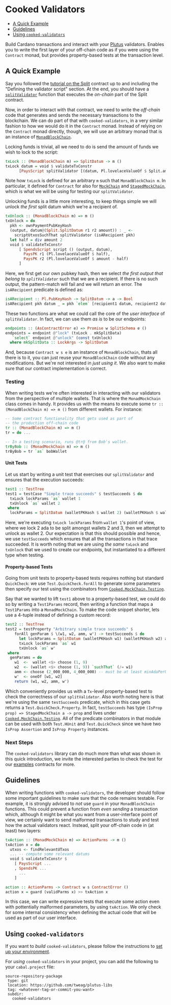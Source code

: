 # Cooked Validators

* [A Quick Example](#a-quick-example)
* [Guidelines](#guidelines)
* [Using `cooked-validators`](#using-cooked-validators)

Build Cardano transactions and interact with your [Plutus][plutus] validators.
Enables you to write the first layer of your off-chain code as if
you were using the `Contract` monad, but provides property-based tests
at the transaction level.

## A Quick Example

Say you followed the [tutorial on the Split][split-tuto] contract up to and including
the "Defining the validator script" section. At the end,
you should have a [`splitValidator`](../examples/src/Split.hs) function that
executes the _on-chain_ part of the Split contract.

Now, in order to interact with that contract, we need to write the _off-chain_ code
that generates and sends the necessary transactions to the blockchain. We can do
part of that with `cooked-validators`, in a very similar fashion to how we would do it
in the `Contract` monad. Instead of relying on the `Contract` monad directly, though,
we will use an arbitrary monad that is an instance of [`MonadBlockChain`](src/Cooked/MockChain/Monad.hs).

Locking funds is trivial, all we need to do is send the amount of funds we wish to lock
to the script:

```haskell
txLock :: (MonadBlockChain m) => SplitDatum -> m ()
txLock datum = void $ validateTxConstr
      [PaysScript splitValidator [(datum, Pl.lovelaceValueOf $ Split.amount datum)]]
```

Note how `txLock` is defined for an arbitrary `m` such that `MonadBlockChain m`. In particular,
it defined for `Contract` for also for [`MockChain`](src/Cooked/MockChain/Monad/Direct.hs)
and [`StagedMockChain`](src/Cooked/MockChain/Monad/Staged.hs), which is what we will be using for
testing our `splitValidator`.

Unlocking funds is a little more interesting, to keep things simple we will unlock _the first_ split
datum which we're a recipient of.

```haskell
txUnlock :: (MonadBlockChain m) => m ()
txUnlock = do
  pkh <- ownPaymentPubKeyHash
  (output, datum@(Split.SplitDatum r1 r2 amount)) : _ <-
    scriptUtxosSuchThat splitValidator (isARecipient pkh)
  let half = div amount 2
  void $ validateTxConstr
      [ SpendsScript script () (output, datum),
        PaysPK r1 (Pl.lovelaceValueOf $ half),
        PaysPK r2 (Pl.lovelaceValueOf $ amount - half)
      ]
```

Here, we first get our own pubkey hash, then we select _the first output that belong to `splitValidator`_ such that
we are a recipient. If there is no such output, the pattern-match will fail and we will return an error.
The `isARecipient` predicate is defined as:

```haskell
isARecipient :: Pl.PubKeyHash -> SplitDatum -> a -> Bool
isARecipient pkh datum _ = pkh `elem` [recipient1 datum, recipient2 datum]
```

These two functions are what we could call the core of the _user interface_ of `splitValidator`. In fact, we can use them _as is_ to be our endpoints:

```haskell
endpoints :: (AsContractError e) => Promise w SplitSchema e ()
endpoints = endpoint @"lock" (txLock . mkSplitData)
   `select` endpoint @"unlock" (const txUnlock)
  where mkSplitData :: LockArgs -> SplitDatum
```

And, because `Contract w s e` is an instance of `MonadBlockChain`, thats all there is to it, you can just reuse your `MonadBlockChain` code without any modifications. But we're not interested in _just using it_. We also want
to make sure that our contract implementation is correct.

### Testing

When writing tests we're often interested in interacting with our validators from
the perspective of multiple wallets. That is where the `MonadMockChain` class comes in handy.
It provides us with the means to execute some `tr :: (MonadBlockChain m) => m ()` from different
wallets. For instance:

```haskell
-- Some contract functionality that gets used as part of 
-- the production off-chain code
tr :: (MonadBlockChain m) => m ()
tr = do ... 

-- In a testing scenario, runs @tr@ from Bob's wallet.
trByBob :: (MonadMockChain m) => m ()
trByBob = tr `as` bobWallet
```

#### Unit Tests

Let us start by writing a unit test that exercises our `splitValidator` and ensures that the execution succeeds:

```haskell
test1 :: TestTree
test1 = testCase "Simple trace succeeds" $ testSucceeds $ do
  txLock lockParams `as` wallet 1
  txUnlock `as` wallet 2
 where
  lockParams = SplitDatum (walletPKHash $ wallet 2) (walletPKHash $ wallet 3) 2_000_000
```

Here, we're executing `txLock lockParams` from `wallet 1`'s point of view, where we lock 2 ada to be
split amongst wallets 2 and 3, then we attempt to unlock as wallet 2. Our expectation is that this should
possible and hence, we use `testSucceeds` which ensures that all the transactions in that trace succeeded.
It is worth noting that we are using _the same_ `txLock` and `txUnlock` that we used to
create our endpoints, but instantiated to a different type when testing.

#### Property-based Tests

Going from unit tests to property-based tests requires nothing but standard `QuickCheck`:
we use `Test.QuickCheck.forAll` to generate some parameters then specify our test using
the combinators from [`Cooked.MockChain.Testing`](src/Cooked/MockChain/Testing.hs).

Say that we wanted to lift `test1` above to a property-based test, we could do so by
writing a `Test1Params` record, then writing a function that maps a `Test1Params` 
into a `MonadMockChain`. To make the code snippet shorter, lets use a 4-tuple
instead of defining a custom record:

```haskell
test2 :: TestTree
test2 = testProperty "Arbitrary simple trace succeeds" $ 
    forAll genParam $ \(w1, w2, amm, w') -> testSucceeds $ do
      let lockParams = SplitDatum (walletPKHash w1) (walletPKHash w2) amm
      txLock lockParams `as` w1
      txUnlock `as` w'
 where
  genParams = do
    w1  <-  wallet <$> choose (1, 9)
    w2  <- (wallet <$> choose (1, 9)) `suchThat` (/= w1)
    amm <- choose (2_000_000, 4_000_000) -- must be at least minAdaPerUTxO
    w'  <- oneOf [w1, w2]
    return (w1, w2, amm, w')
```

Which conveniently provides us with a `Tx`-level property-based test to check the correctness
of our `splitValidator`. Also worth noting here is that we're using the same `testSucceeds` predicate,
which in this case gets returns a `Test.QuickCheck.Property`.
In fact, `testSucceeds` has type `(IsProp prop) => StagedMockChain a -> prop` and lives under
[`Cooked.MockChain.Testing`](src/Cooked/MockChain/Testing.hs). All of the predicate combinators in
that module can be used with both `Test.HUnit` and `Test.QuickCheck` since we have 
two `IsProp Assertion` and `IsProp Property` instances.

### Next Steps

The `cooked-validators` library can do much more than what was shown in this quick introduction,
we invite the interested parties to check the test for our [examples](../examples) contracts for
more.

## Guidelines

When writing functions with `cooked-validators`, the developer should follow some important guidelines
to make sure that the code remains testable. For example, it is strongly advised to _not_ use `guard`
in your `MonadBlockChain` functions. This could prevent a function from _even sending_ a transaction which,
although it might be what you want from a user-interface point of view, we certainly want to send
malformed transactions to study and test how the actual validators react. Instead, split your off-chain
code in (at least) two layers:

```haskell
txAction :: (MonadMockChain m) => ActionParms -> m ()
txAction x = do
  utxos <- findRelevantUTxos
  ... -- compute some relevant datums
  void $ validateTxConstr $
    [ PaysScript ...
    , SpendsPK ...
      ...
    ]

action :: ActionParms -> Contract w s ContractError ()
action x = guard (validParms x) >> txAction x
```

In this case, we can write expressive tests that execute some action even with pottentially malformed
parameters, by using `txAction`. We only check for some internal consistency when defining the actual
code that will be used as part of our user interface.

## Using `cooked-validators`

If you want to _build_ `cooked-validators`, please follow the instructions
to [set up your environment](../README.md#developer-tools-and-environment).

For _using_ `cooked-validators` in your project, you can add the following
to your `cabal.project` file:
```
source-repository-package
 type: git
 location: https://github.com/tweag/plutus-libs
 tag: <whatever-tag-or-commit-you-want>
 subdir:
   cooked-validators
```

[plutus]: https://github.com/input-output-hk/plutus
[split-tuto]: https://plutus-apps.readthedocs.io/en/latest/plutus/tutorials/basic-apps.html#defining-the-validator-script
